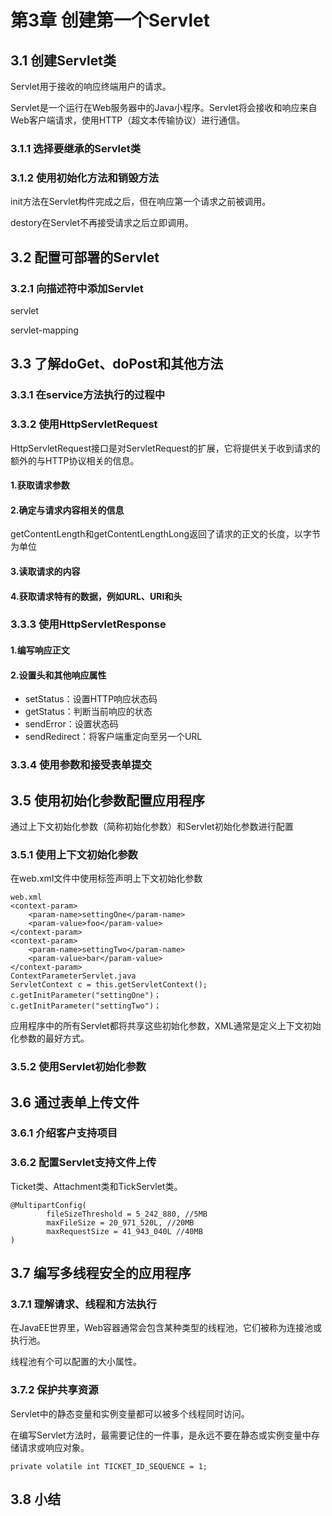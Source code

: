 # 第3章 创建第一个Servlet #

## 3.1 创建Servlet类 ##
Servlet用于接收的响应终端用户的请求。

Servlet是一个运行在Web服务器中的Java小程序。Servlet将会接收和响应来自Web客户端请求，使用HTTP（超文本传输协议）进行通信。
### 3.1.1 选择要继承的Servlet类 ###

### 3.1.2 使用初始化方法和销毁方法 ###
init方法在Servlet构件完成之后，但在响应第一个请求之前被调用。

destory在Servlet不再接受请求之后立即调用。

## 3.2 配置可部署的Servlet ##

### 3.2.1 向描述符中添加Servlet ###

servlet

servlet-mapping

## 3.3 了解doGet、doPost和其他方法 ##

### 3.3.1 在service方法执行的过程中 ###

### 3.3.2 使用HttpServletRequest ###
HttpServletRequest接口是对ServletRequest的扩展，它将提供关于收到请求的额外的与HTTP协议相关的信息。

#### 1.获取请求参数 ####

#### 2.确定与请求内容相关的信息 ####
getContentLength和getContentLengthLong返回了请求的正文的长度，以字节为单位
#### 3.读取请求的内容 ####

#### 4.获取请求特有的数据，例如URL、URI和头 ####


### 3.3.3 使用HttpServletResponse ###

#### 1.编写响应正文 ####

#### 2.设置头和其他响应属性 ####

* setStatus：设置HTTP响应状态码
* getStatus：判断当前响应的状态
* sendError：设置状态码
* sendRedirect：将客户端重定向至另一个URL

### 3.3.4 使用参数和接受表单提交 ###

## 3.5 使用初始化参数配置应用程序 ##
通过上下文初始化参数（简称初始化参数）和Servlet初始化参数进行配置
### 3.5.1 使用上下文初始化参数 ###
在web.xml文件中使用<context-param>标签声明上下文初始化参数
	
	web.xml
	<context-param>
        <param-name>settingOne</param-name>
        <param-value>foo</param-value>
    </context-param>
    <context-param>
        <param-name>settingTwo</param-name>
        <param-value>bar</param-value>
    </context-param>
	ContextParameterServlet.java
	ServletContext c = this.getServletContext();
	c.getInitParameter("settingOne")；
	c.getInitParameter("settingTwo")；

应用程序中的所有Servlet都将共享这些初始化参数，XML通常是定义上下文初始化参数的最好方式。
### 3.5.2 使用Servlet初始化参数 ###

## 3.6 通过表单上传文件 ##

### 3.6.1 介绍客户支持项目 ###

### 3.6.2 配置Servlet支持文件上传 ###
Ticket类、Attachment类和TickServlet类。

	@MultipartConfig(
	        fileSizeThreshold = 5_242_880, //5MB
	        maxFileSize = 20_971_520L, //20MB
	        maxRequestSize = 41_943_040L //40MB
	)
## 3.7 编写多线程安全的应用程序 ##

### 3.7.1 理解请求、线程和方法执行 ###
在JavaEE世界里，Web容器通常会包含某种类型的线程池，它们被称为连接池或执行池。

线程池有个可以配置的大小属性。

### 3.7.2 保护共享资源 ###
Servlet中的静态变量和实例变量都可以被多个线程同时访问。

在编写Servlet方法时，最需要记住的一件事，是永远不要在静态或实例变量中存储请求或响应对象。


	private volatile int TICKET_ID_SEQUENCE = 1;
## 3.8 小结 ##









